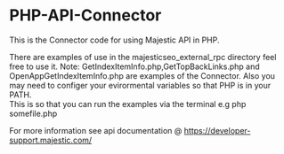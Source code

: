 PHP-API-Connector
=================

This is the Connector code for using Majestic API in PHP. 

There are examples of use in the majesticseo_external_rpc directory feel free to use it.
Note: GetIndexItemInfo.php,GetTopBackLinks.php and OpenAppGetIndexItemInfo.php are examples of the Connector.
Also you may need to configer your evirormental variables so that PHP is in your PATH.\
This is so that you can run the examples via the terminal e.g php somefile.php 

For more information see  api documentation @ https://developer-support.majestic.com/
